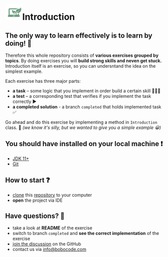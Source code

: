 # <img src="https://raw.githubusercontent.com/bobocode-projects/resources/master/image/logo_transparent_background.png" height=50/>Introduction
## The only way to learn effectively is to **learn by doing!** 💪

Therefore this whole repository consists of **various exercises grouped by topics**. By doing exercises you will **build strong skills and neven get stuck.** Introduction itself is an exercise, so you can undersntand the idea on the simplest example.

Each exercise has three major parts:
* **a task** – some logic that you implement in order build a certain skill 👨🏻‍💻
* **a test** – a corresponding test that verifies if you implement the task correctly ▶️
* **a completed solution** - a branch `completed` that holds implemented task ✅

Go ahead and do this exercise by implementing a method in `Introduction` class. 💪 
_(we know it's silly, but we wanted to give you a simple example 😀)_

## You should have installed on your local machine ❗️
* [JDK 11+](https://jdk.java.net/15/)
* [Git](https://git-scm.com/book/en/v2/Getting-Started-Installing-Git)

## How to start ❓
* [clone](https://docs.github.com/en/github/creating-cloning-and-archiving-repositories/cloning-a-repository) this [repository](https://github.com/bobocode-projects/java-fundamentals-course) to your computer
* **open** the project via IDE

## Have questions? 🧐
* take a look at **README** of the exercise
* switch to branch `completed` and **see the correct implementation** of the exercise
* [join the discussion](https://github.com/bobocode-projects/java-fundamentals-course/discussions) on the GitHub
* contact us via info@bobocode.com
